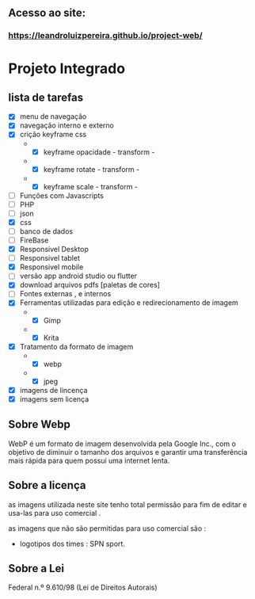 
 ## Acesso ao site:
 ### https://leandroluizpereira.github.io/project-web/


 # Projeto Integrado
 ## lista de tarefas  
 
- [x] menu de navegaçâo 
- [x] navegaçâo interno e externo
- [x] criçâo keyframe css
  * - [X] keyframe opacidade - transform - 
  * - [X] keyframe rotate - transform -
  * - [x]  keyframe scale - transform - 
- [ ] Funçôes com Javascripts
- [ ] PHP
- [ ] json
- [x] css
- [ ] banco de dados
- [ ] FireBase
- [x] Responsivel Desktop
- [ ] Responsivel tablet
- [x] Responsivel mobile
- [ ] versão app android studio ou flutter
- [x] download arquivos pdfs [paletas de cores]
- [ ] Fontes externas , e internos 
- [X] Ferramentas utilizadas para ediçâo e redirecionamento de imagem
     * - [X] Gimp
     * - [X] Krita
- [x] Tratamento da formato de imagem
     * - [x] webp
     * - [x] jpeg
- [X] imagens de lincença
- [X] imagens sem licença

## Sobre Webp

 WebP é um formato de imagem desenvolvida pela Google Inc., com o objetivo de diminuir o tamanho dos arquivos e garantir uma transferência mais rápida para quem possui uma internet lenta.
 
## Sobre a licença

 as imagens utilizada neste site tenho total permissâo para fim de editar e usa-las para uso comercial .
 
  as imagens que não são permitidas para uso comercial são :
   * logotipos dos times : SPN sport.
 
 ## Sobre a Lei 
 
 Federal n.º 9.610/98 (Lei de Direitos Autorais)
